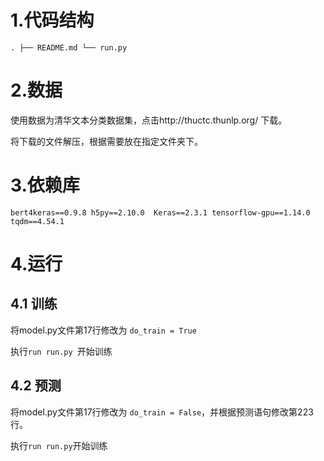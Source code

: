 # 1.代码结构

`.
├── README.md
└── run.py
`

# 2.数据

使用数据为清华文本分类数据集，点击http://thuctc.thunlp.org/ 下载。

将下载的文件解压，根据需要放在指定文件夹下。

# 3.依赖库
`
bert4keras==0.9.8
 h5py==2.10.0 
 Keras==2.3.1
 tensorflow-gpu==1.14.0
 tqdm==4.54.1
`

# 4.运行

## 4.1 训练

将model.py文件第17行修改为 `do_train = True`

执行`run run.py `开始训练

## 4.2 预测

将model.py文件第17行修改为 `do_train = False`，并根据预测语句修改第223行。

执行`run run.py`开始训练

